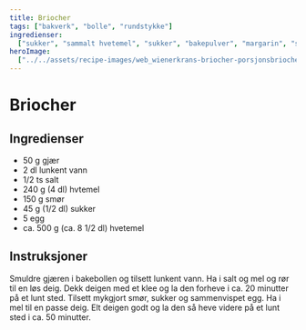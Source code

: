 ```yaml
---
title: Briocher
tags: ["bakverk", "bolle", "rundstykke"]
ingredienser:
  ["sukker", "sammalt hvetemel", "sukker", "bakepulver", "margarin", "sur melk"]
heroImage:
  ["../../assets/recipe-images/web_wienerkrans-briocher-porsjonsbriocher.jpg"]
---
```


# Briocher

## Ingredienser

- 50 g gjær
- 2 dl lunkent vann
- 1/2 ts salt
- 240 g (4 dl) hvtemel
- 150 g smør
- 45 g (1/2 dl) sukker
- 5 egg
- ca. 500 g (ca. 8 1/2 dl) hvetemel

## Instruksjoner

Smuldre gjæren i bakebollen og tilsett lunkent vann. Ha i salt og mel og rør til en løs deig. Dekk deigen med et klee og la den forheve i ca. 20 minutter på et lunt sted. Tilsett mykgjort smør, sukker og sammenvispet egg. Ha i mel til en passe deig. Elt deigen godt og la den så heve videre på et lunt sted i ca. 50 minutter.
